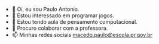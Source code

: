 - 👋 Oi, eu sou Paulo Antonio.
- 👀 Estou interessado em programar jogos.
- 🌱 Estou tendo aula de pensamento computacional.
- 💞️ Procuro colaborar com a professora.
- 📫 Minhas redes sociais macedo.paulo@escola.pr.gov.br

<!---
macedopaulo1/macedopaulo1 is a ✨ special ✨ repository because its `README.md` (this file) appears on your GitHub profile.
You can click the Preview link to take a look at your changes.
--->
